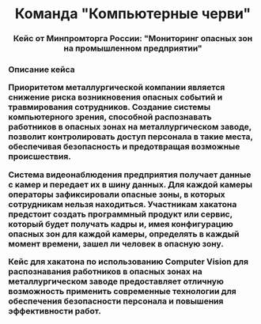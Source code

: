 # <center> Команда "Компьютерные черви"</center>
<h3> <center> Кейс от Минпромторга России: "Мониторинг опасных зон на промышленном предприятии"</center>

<h3> Описание кейса
<p>Приоритетом металлургической компании является снижение риска возникновения опасных событий и травмирования сотрудников. Создание системы компьютерного зрения, способной распознавать работников в опасных зонах на металлургическом заводе, позволит контролировать доступ персонала в такие места, обеспечивая безопасность и предотвращая возможные происшествия.

Система видеонаблюдения предприятия получает данные с камер и передает их в шину данных. Для каждой камеры операторы зафиксировали опасные зоны, в которых сотрудникам нельзя находиться. Участникам хакатона предстоит создать программный продукт или сервис, который будет получать кадры и, имея конфигурацию опасных зон для каждой камеры, определять в каждый момент времени, зашел ли человек в опасную зону.

Кейс для хакатона по использованию Computer Vision для распознавания работников в опасных зонах на металлургическом заводе предоставляет отличную возможность применить современные технологии для обеспечения безопасности персонала и повышения эффективности работ.

